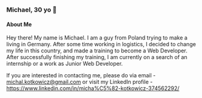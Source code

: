 ### Michael, 30 yo :wave:

#### About Me

Hey there! My name is Michael. I am a guy from Poland trying to make a living in Germany. 
After some time working in logistics, I decided to change my life in this country, and made a training to become a Web Developer.
After successfully finishing my training, I am currently on a search of an internship or a work as Junior Web Developer.

If you are interested in contacting me, please do via email - michal.kotkowicz@gmail.com
or visit my LinkedIn profile - https://www.linkedin.com/in/micha%C5%82-kotkowicz-374562292/


<!--
**michalkotkowicz/michalkotkowicz** is a ✨ _special_ ✨ repository because its `README.md` (this file) appears on your GitHub profile.

Here are some ideas to get you started:

- 🔭 I’m currently working on ...
- 🌱 I’m currently learning ...
- 👯 I’m looking to collaborate on ...
- 🤔 I’m looking for help with ...
- 💬 Ask me about ...
- 📫 How to reach me: ...
- 😄 Pronouns: ...
- ⚡ Fun fact: ...
-->
